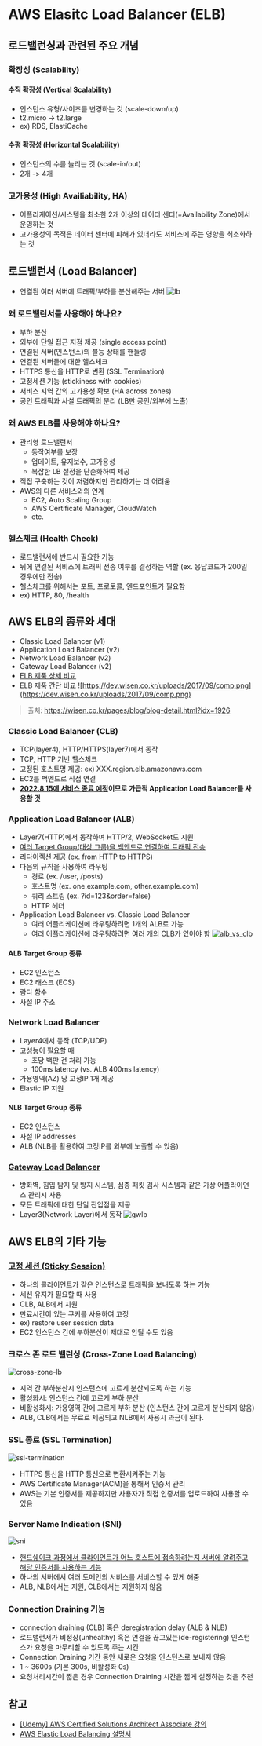 # AWS Elasitc Load Balancer (ELB)

## 로드밸런싱과 관련된 주요 개념
### 확장성 (Scalability)
#### 수직 확장성 (Vertical Scalability)
- 인스턴스 유형/사이즈를 변경하는 것 (scale-down/up)
- t2.micro -> t2.large
- ex) RDS, ElastiCache
#### 수평 확장성 (Horizontal Scalability)
- 인스턴스의 수를 늘리는 것 (scale-in/out)
- 2개 -> 4개

### 고가용성 (High Availiability, HA)
- 어플리케이션/시스템을 최소한 2개 이상의 데이터 센터(=Availability Zone)에서 운영하는 것
- 고가용성의 목적은 데이터 센터에 피해가 있더라도 서비스에 주는 영향을 최소화하는 것  

## 로드밸런서 (Load Balancer)
- 연결된 여러 서버에 트래픽/부하를 분산해주는 서버
![lb](https://blog.kakaocdn.net/dn/ZEEoS/btqCOff1Qu5/LNkN2ZbFAR9S2Hctg0nhhk/img.png)

### 왜 로드밸런서를 사용해야 하나요?
- 부하 분산
- 외부에 단일 접근 지점 제공 (single access point)
- 연결된 서버(인스턴스)의 불능 상태를 핸들링
- 연결된 서버들에 대한 헬스체크 
- HTTPS 통신을 HTTP로 변환 (SSL Termination)
- 고정세션 기능 (stickiness with cookies)
- 서비스 지역 간의 고가용성 확보 (HA across zones)
- 공인 트래픽과 사설 트래픽의 분리 (LB만 공인/외부에 노출)

### 왜 AWS ELB를 사용해야 하나요?
- 관리형 로드밸런서
  - 동작여부를 보장
  - 업데이트, 유지보수, 고가용성
  - 복잡한 LB 설정을 단순화하여 제공
- 직접 구축하는 것이 저렴하지만 관리하기는 더 어려움
- AWS의 다른 서비스와의 연계
  - EC2, Auto Scaling Group
  - AWS Certificate Manager, CloudWatch
  - etc.

### 헬스체크 (Health Check)
- 로드밸런서에 반드시 필요한 기능
- 뒤에 연결된 서비스에 트래픽 전송 여부를 결정하는 역할 (ex. 응답코드가 200일 경우에만 전송)
- 헬스체크를 위해서는 포트, 프로토콜, 엔드포인트가 필요함
- ex) HTTP, 80, /health

## AWS ELB의 종류와 세대
- Classic Load Balancer (v1)
- Application Load Balancer (v2)
- Network Load Balancer (v2)
- Gateway Load Balancer (v2)
- [ELB 제품 상세 비교](https://aws.amazon.com/ko/elasticloadbalancing/features/#Product_comparisons)
- ELB 제품 간단 비교
  ![https://dev.wisen.co.kr/uploads/2017/09/comp.png](https://dev.wisen.co.kr/uploads/2017/09/comp.png)
> 출처: https://wisen.co.kr/pages/blog/blog-detail.html?idx=1926

### Classic Load Balancer (CLB)
- TCP(layer4), HTTP/HTTPS(layer7)에서 동작
- TCP, HTTP 기반 헬스체크
- 고정된 호스트명 제공: ex) XXX.region.elb.amazonaws.com
- EC2를 백엔드로 직접 연결
- **[2022.8.15에 서비스 종료 예정](https://aws.amazon.com/ko/blogs/korea/ec2-classic-is-retiring-heres-how-to-prepare)이므로 가급적 Application Load Balancer를 사용할 것**

### Application Load Balancer (ALB)
- Layer7(HTTP)에서 동작하며 HTTP/2, WebSocket도 지원
- [여러 Target Group(대상 그룹)을 백엔드로 연결하여 트래픽 전송](https://docs.aws.amazon.com/ko_kr/elasticloadbalancing/latest/application/load-balancer-target-groups.html#target-group-routing-configuration)
- 리다이렉션 제공 (ex. from HTTP to HTTPS)
- 다음의 규칙을 사용하여 라우팅
  - 경로 (ex. /user, /posts)
  - 호스트명 (ex. one.example.com, other.example.com)
  - 쿼리 스트링 (ex. ?id=123&order=false)
  - HTTP 헤더
- Application Load Balancer vs. Classic Load Balancer 
  - 여러 어플리케이션에 라우팅하려면 1개의 ALB로 가능
  - 여러 어플리케이션에 라우팅하려면 여러 개의 CLB가 있어야 함
![alb_vs_clb](https://media.amazonwebservices.com/blog/2016/alb_con_splash_1.png)

#### ALB Target Group 종류
- EC2 인스턴스
- EC2 태스크 (ECS)
- 람다 함수
- 사설 IP 주소

### Network Load Balancer
- Layer4에서 동작 (TCP/UDP)
- 고성능이 필요할 때
  - 초당 백만 건 처리 가능
  - 100ms latency (vs. ALB 400ms latency)
- 가용영역(AZ) 당 고정IP 1개 제공
- Elastic IP 지원

#### NLB Target Group 종류
- EC2 인스턴스
- 사설 IP addresses
- ALB (NLB를 활용하여 고정IP를 외부에 노출할 수 있음)

### [Gateway Load Balancer](https://aws.amazon.com/ko/blogs/korea/introducing-aws-gateway-load-balancer-easy-deployment-scalability-and-high-availability-for-partner-appliances/)
- 방화벽, 침입 탐지 및 방지 시스템, 심층 패킷 검사 시스템과 같은 가상 어플라이언스 관리시 사용
- 모든 트래픽에 대한 단일 진입점을 제공
- Layer3(Network Layer)에서 동작
![gwlb](https://attachment.freshservice.com/inline/attachment?token=eyJ0eXAiOiJKV1QiLCJhbGciOiJIUzI1NiJ9.eyJpZCI6MTYwMTAzMzQzNDIsImRvbWFpbiI6ImJlc3Bpbmdsb2JhbC1oZWxwZGVzay5mcmVzaHNlcnZpY2UuY29tIiwidHlwZSI6MX0.8UUpJ4pKmtK9modENunvjd3enGEVOE0aji3FWViiZ4c)

## AWS ELB의 기타 기능
### [고정 세션 (Sticky Session)](https://docs.aws.amazon.com/ko_kr/elasticloadbalancing/latest/application/sticky-sessions.html)
- 하나의 클라이언트가 같은 인스턴스로 트래픽을 보내도록 하는 기능    
- 세션 유지가 필요할 때 사용
- CLB, ALB에서 지원
- 만료시간이 있는 쿠키를 사용하여 고정
- ex) restore user session data
- EC2 인스턴스 간에 부하분산이 제대로 안될 수도 있음 

### 크로스 존 로드 밸런싱 (Cross-Zone Load Balancing)
![cross-zone-lb](images/cross-zone-lb.png)
- 지역 간 부하분산시 인스턴스에 고르게 분산되도록 하는 기능 
- 활성화시: 인스턴스 간에 고르게 부하 분산
- 비활성화시: 가용영역 간에 고르게 부하 분산 (인스턴스 간에 고르게 분산되지 않음)
- ALB, CLB에서는 무료로 제공되고 NLB에서 사용시 과금이 된다.

### SSL 종료 (SSL Termination)
![ssl-termination](https://avinetworks.com/wp-content/uploads/2018/12/ssl-termination-diagram.png)
- HTTPS 통신을 HTTP 통신으로 변환시켜주는 기능
- AWS Certificate Manager(ACM)을 통해서 인증서 관리
- AWS는 기본 인증서를 제공하지만 사용자가 직접 인증서를 업로드하여 사용할 수 있음

### Server Name Indication (SNI)
![sni](images/sni.png)
- [핸드쉐이크 과정에서 클라이언트가 어느 호스트에 접속하려는지 서버에 알려주고 해당 인증서를 사용하는 기능](https://ko.wikipedia.org/wiki/%EC%84%9C%EB%B2%84_%EB%84%A4%EC%9E%84_%EC%9D%B8%EB%94%94%EC%BC%80%EC%9D%B4%EC%85%98)
- 하나의 서버에서 여러 도메인의 서비스를 서비스할 수 있게 해줌
- ALB, NLB에서는 지원, CLB에서는 지원하지 않음

### Connection Draining 기능
- connection draining (CLB) 혹은 deregistration delay (ALB & NLB)
- 로드밸런서가 비정상(unhealthy) 혹은 연결을 끊고있는(de-registering) 인스턴스가 요청을 마무리할 수 있도록 주는 시간
- Connection Draining 기간 동안 새로운 요청을 인스턴스로 보내지 않음
- 1 ~ 3600s (기본 300s, 비활성화 0s)
- 요청처리시간이 짧은 경우 Connection Draining 시간을 짧게 설정하는 것을 추천

## 참고
- [[Udemy] AWS Certified Solutions Architect Associate 강의](https://www.udemy.com/course/best-aws-certified-solutions-architect-associate/)
- [AWS Elastic Load Balancing 설명서](https://docs.aws.amazon.com/ko_kr/elasticloadbalancing/)